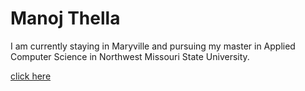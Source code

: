 # Manoj Thella
I am currently staying in Maryville and pursuing my master in Applied Computer Science in  Northwest Missouri State University.

[click here](https://github.com/ManojThella/assignment2-thella/blob/b39d024209b6bd94c51fcbad8b91f0aa230e1ee7/P1010132.JPG)
